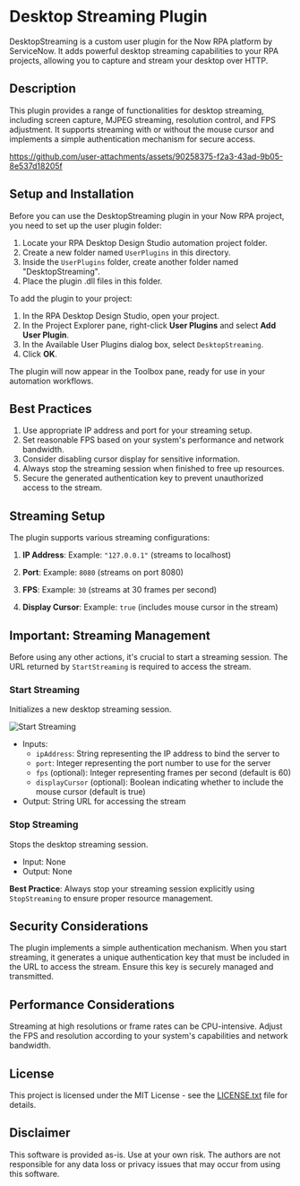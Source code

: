 # Desktop Streaming Plugin

DesktopStreaming is a custom user plugin for the Now RPA platform by ServiceNow. It adds powerful desktop streaming capabilities to your RPA projects, allowing you to capture and stream your desktop over HTTP.

## Description

This plugin provides a range of functionalities for desktop streaming, including screen capture, MJPEG streaming, resolution control, and FPS adjustment. It supports streaming with or without the mouse cursor and implements a simple authentication mechanism for secure access.



https://github.com/user-attachments/assets/90258375-f2a3-43ad-9b05-8e537d18205f



## Setup and Installation

Before you can use the DesktopStreaming plugin in your Now RPA project, you need to set up the user plugin folder:

1. Locate your RPA Desktop Design Studio automation project folder.
2. Create a new folder named `UserPlugins` in this directory.
3. Inside the `UserPlugins` folder, create another folder named "DesktopStreaming".
4. Place the plugin .dll files in this folder.

To add the plugin to your project:

1. In the RPA Desktop Design Studio, open your project.
2. In the Project Explorer pane, right-click **User Plugins** and select **Add User Plugin**.
3. In the Available User Plugins dialog box, select `DesktopStreaming`.
4. Click **OK**.

The plugin will now appear in the Toolbox pane, ready for use in your automation workflows.

## Best Practices

1. Use appropriate IP address and port for your streaming setup.
2. Set reasonable FPS based on your system's performance and network bandwidth.
3. Consider disabling cursor display for sensitive information.
4. Always stop the streaming session when finished to free up resources.
5. Secure the generated authentication key to prevent unauthorized access to the stream.

## Streaming Setup

The plugin supports various streaming configurations:

1. **IP Address**: 
   Example: `"127.0.0.1"` (streams to localhost)
   
2. **Port**: 
   Example: `8080` (streams on port 8080)
   
3. **FPS**: 
   Example: `30` (streams at 30 frames per second)
   
4. **Display Cursor**: 
   Example: `true` (includes mouse cursor in the stream)

## Important: Streaming Management

Before using any other actions, it's crucial to start a streaming session. The URL returned by `StartStreaming` is required to access the stream.

### Start Streaming

Initializes a new desktop streaming session.

![Start Streaming](https://github.com/user-attachments/assets/b22e6e95-a547-4648-a0b4-dcababbd120d)

- Inputs:
  - `ipAddress`: String representing the IP address to bind the server to
  - `port`: Integer representing the port number to use for the server
  - `fps` (optional): Integer representing frames per second (default is 60)
  - `displayCursor` (optional): Boolean indicating whether to include the mouse cursor (default is true)
- Output: String URL for accessing the stream

### Stop Streaming

Stops the desktop streaming session.

- Input: None
- Output: None

**Best Practice**: Always stop your streaming session explicitly using `StopStreaming` to ensure proper resource management.

## Security Considerations

The plugin implements a simple authentication mechanism. When you start streaming, it generates a unique authentication key that must be included in the URL to access the stream. Ensure this key is securely managed and transmitted.

## Performance Considerations

Streaming at high resolutions or frame rates can be CPU-intensive. Adjust the FPS and resolution according to your system's capabilities and network bandwidth.

## License

This project is licensed under the MIT License - see the [LICENSE.txt](LICENSE.txt) file for details.

## Disclaimer

This software is provided as-is. Use at your own risk. The authors are not responsible for any data loss or privacy issues that may occur from using this software.
